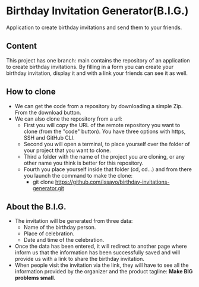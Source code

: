 # Birthday Invitation Generator(B.I.G.)

Application to create birthday invitations and send them to your friends. 

## Content

This project has one branch: main contains the repository of an application to create birthday invitations. By filling in a form you can create your birthday invitation, display it and with a link your friends can see it as well.

## How to clone

- We can get the code from a repository by downloading a simple Zip. From the download button.
- We can also clone the repository from a url:
    - First you will copy the URL of the remote repository you want to clone (from the "code" button). You have three options with https, SSH and GitHub CLI.
    - Second you will open a terminal, to place yourself over the folder of your project that you want to clone.
    - Third a folder with the name of the project you are cloning, or any other name you think is better for this repository.
    - Fourth you place yourself inside that folder (cd, cd...) and from there you launch the command to make the clone:
        - git clone https://github.com/issavo/birthday-invitations-generator.git

## About the B.I.G.
- The invitation will be generated from three data:
  - Name of the birthday person.
  - Place of celebration.
  - Date and time of the celebration.
- Once the data has been entered, it will redirect to another page where inform us that the information has been successfully saved and will provide us with a link to share the birthday invitation.
- When people visit the invitation via the link, they will have to see all the information provided by the organizer and the product tagline: **Make BIG problems small**.


